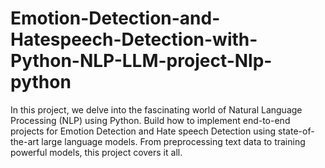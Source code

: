 # Emotion-Detection-and-Hatespeech-Detection-with-Python-NLP-LLM-project-Nlp-python
In this project, we delve into the fascinating world of Natural Language Processing (NLP) using Python. Build how to implement end-to-end projects for Emotion Detection and Hate speech Detection using state-of-the-art large language models. From preprocessing text data to training powerful models, this project covers it all. 

